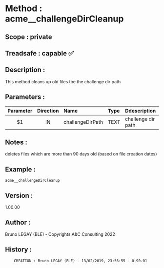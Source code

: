 ﻿# **Method :** acme__challengeDirCleanup
## **Scope :** private
## **Treadsafe :** capable ✅ 
## **Description :** 
This method cleans up old files the the challenge dir path
## **Parameters :** 
| Parameter | Direction | Name | Type | Ddescription | 
|:----:|:----:|:----|:----|:----| 
| $1 | IN | challengeDirPath | TEXT | challenge dir path | 

## **Notes :** 
deletes files which are more than 90 days old (based on file creation dates)
## **Example :** 
```
acme__challengeDirCleanup
```
## **Version :** 
1.00.00
## **Author :** 
Bruno LEGAY (BLE) - Copyrights A&C Consulting 2022
## **History :** 
 
        CREATION : Bruno LEGAY (BLE) - 13/02/2019, 23:56:55 - 0.90.01
